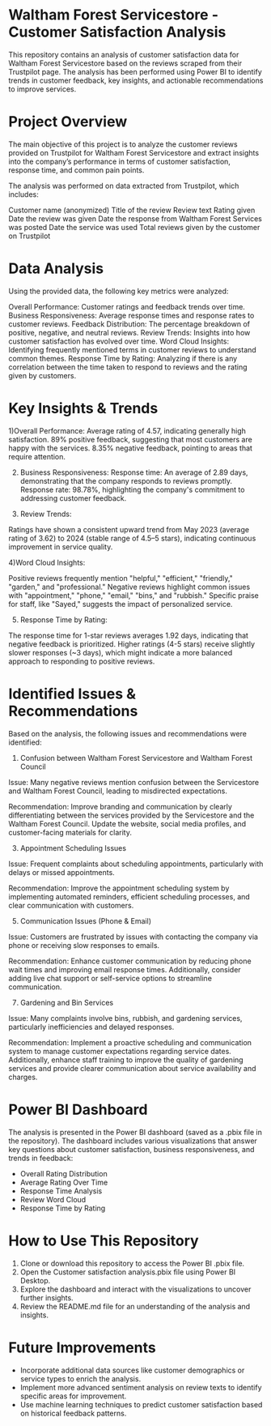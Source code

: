 # Waltham Forest Servicestore - Customer Satisfaction Analysis
This repository contains an analysis of customer satisfaction data for Waltham Forest Servicestore based on the reviews scraped from their Trustpilot page. The analysis has been performed using Power BI to identify trends in customer feedback, key insights, and actionable recommendations to improve services.

# Project Overview
The main objective of this project is to analyze the customer reviews provided on Trustpilot for Waltham Forest Servicestore and extract insights into the company’s performance in terms of customer satisfaction, response time, and common pain points.

The analysis was performed on data extracted from Trustpilot, which includes:

Customer name (anonymized)
Title of the review
Review text
Rating given
Date the review was given
Date the response from Waltham Forest Services was posted
Date the service was used
Total reviews given by the customer on Trustpilot

# Data Analysis

Using the provided data, the following key metrics were analyzed:

Overall Performance: Customer ratings and feedback trends over time.
Business Responsiveness: Average response times and response rates to customer reviews.
Feedback Distribution: The percentage breakdown of positive, negative, and neutral reviews.
Review Trends: Insights into how customer satisfaction has evolved over time.
Word Cloud Insights: Identifying frequently mentioned terms in customer reviews to understand common themes.
Response Time by Rating: Analyzing if there is any correlation between the time taken to respond to reviews and the rating given by customers.

# Key Insights & Trends

1)Overall Performance:
Average rating of 4.57, indicating generally high satisfaction.
89% positive feedback, suggesting that most customers are happy with the services.
8.35% negative feedback, pointing to areas that require attention.

2) Business Responsiveness:
Response time: An average of 2.89 days, demonstrating that the company responds to reviews promptly.
Response rate: 98.78%, highlighting the company's commitment to addressing customer feedback.

3) Review Trends:

Ratings have shown a consistent upward trend from May 2023 (average rating of 3.62) to 2024 (stable range of 4.5–5 stars), indicating continuous improvement in service quality.

4)Word Cloud Insights:

Positive reviews frequently mention "helpful," "efficient," "friendly," "garden," and "professional."
Negative reviews highlight common issues with "appointment," "phone," "email," "bins," and "rubbish."
Specific praise for staff, like "Sayed," suggests the impact of personalized service.

5) Response Time by Rating:

The response time for 1-star reviews averages 1.92 days, indicating that negative feedback is prioritized.
Higher ratings (4-5 stars) receive slightly slower responses (~3 days), which might indicate a more balanced approach to responding to positive reviews.

# Identified Issues & Recommendations

Based on the analysis, the following issues and recommendations were identified:

1. Confusion between Waltham Forest Servicestore and Waltham Forest Council

Issue: Many negative reviews mention confusion between the Servicestore and Waltham Forest Council, leading to misdirected expectations.

Recommendation: Improve branding and communication by clearly differentiating between the services provided by the Servicestore and the Waltham Forest Council. Update the website, social media profiles, and customer-facing materials for clarity.

3. Appointment Scheduling Issues

Issue: Frequent complaints about scheduling appointments, particularly with delays or missed appointments.

Recommendation: Improve the appointment scheduling system by implementing automated reminders, efficient scheduling processes, and clear communication with customers.

5. Communication Issues (Phone & Email)
   
Issue: Customers are frustrated by issues with contacting the company via phone or receiving slow responses to emails.

Recommendation: Enhance customer communication by reducing phone wait times and improving email response times. Additionally, consider adding live chat support or self-service options to streamline communication.

7. Gardening and Bin Services
   
Issue: Many complaints involve bins, rubbish, and gardening services, particularly inefficiencies and delayed responses.

Recommendation: Implement a proactive scheduling and communication system to manage customer expectations regarding service dates. Additionally, enhance staff training to improve the quality of gardening services and provide clearer communication about service availability and charges.

# Power BI Dashboard

The analysis is presented in the Power BI dashboard (saved as a .pbix file in the repository). The dashboard includes various visualizations that answer key questions about customer satisfaction, business responsiveness, and trends in feedback:

* Overall Rating Distribution
* Average Rating Over Time
* Response Time Analysis
* Review Word Cloud
* Response Time by Rating

# How to Use This Repository

1) Clone or download this repository to access the Power BI .pbix file.
2) Open the Customer satisfaction analysis.pbix file using Power BI Desktop.
3) Explore the dashboard and interact with the visualizations to uncover further insights.
4) Review the README.md file for an understanding of the analysis and insights.

# Future Improvements
* Incorporate additional data sources like customer demographics or service types to enrich the analysis.
* Implement more advanced sentiment analysis on review texts to identify specific areas for improvement.
* Use machine learning techniques to predict customer satisfaction based on historical feedback patterns.

